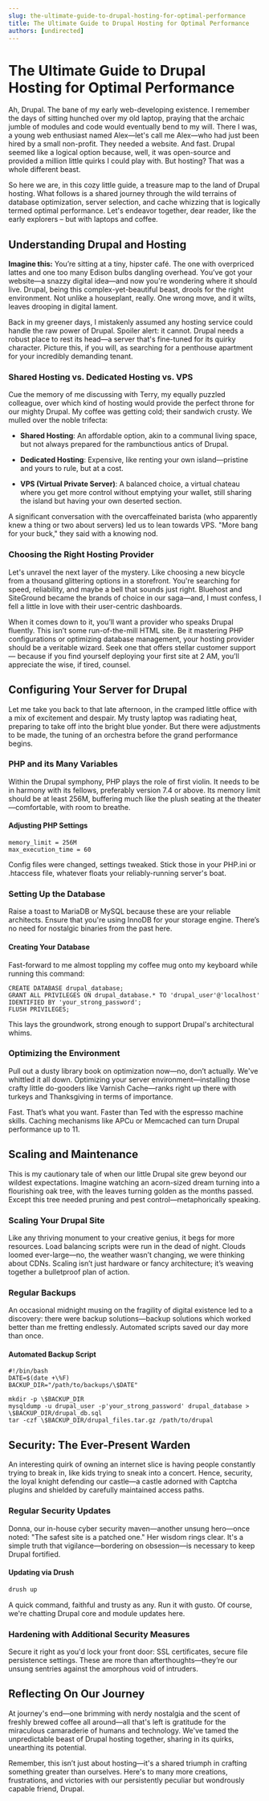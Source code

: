```yaml
---
slug: the-ultimate-guide-to-drupal-hosting-for-optimal-performance
title: The Ultimate Guide to Drupal Hosting for Optimal Performance
authors: [undirected]
---
```



# The Ultimate Guide to Drupal Hosting for Optimal Performance

Ah, Drupal. The bane of my early web-developing existence. I remember the days of sitting hunched over my old laptop, praying that the archaic jumble of modules and code would eventually bend to my will. There I was, a young web enthusiast named Alex—let's call me Alex—who had just been hired by a small non-profit. They needed a website. And fast. Drupal seemed like a logical option because, well, it was open-source and provided a million little quirks I could play with. But hosting? That was a whole different beast.

So here we are, in this cozy little guide, a treasure map to the land of Drupal hosting. What follows is a shared journey through the wild terrains of database optimization, server selection, and cache whizzing that is logically termed optimal performance. Let's endeavor together, dear reader, like the early explorers – but with laptops and coffee.

## Understanding Drupal and Hosting

**Imagine this:** You’re sitting at a tiny, hipster café. The one with overpriced lattes and one too many Edison bulbs dangling overhead. You’ve got your website—a snazzy digital idea—and now you're wondering where it should live. Drupal, being this complex-yet-beautiful beast, drools for the right environment. Not unlike a houseplant, really. One wrong move, and it wilts, leaves drooping in digital lament.

Back in my greener days, I mistakenly assumed any hosting service could handle the raw power of Drupal. Spoiler alert: it cannot. Drupal needs a robust place to rest its head—a server that's fine-tuned for its quirky character. Picture this, if you will, as searching for a penthouse apartment for your incredibly demanding tenant.

### Shared Hosting vs. Dedicated Hosting vs. VPS

Cue the memory of me discussing with Terry, my equally puzzled colleague, over which kind of hosting would provide the perfect throne for our mighty Drupal. My coffee was getting cold; their sandwich crusty. We mulled over the noble trifecta: 

- **Shared Hosting**: An affordable option, akin to a communal living space, but not always prepared for the rambunctious antics of Drupal. 

- **Dedicated Hosting**: Expensive, like renting your own island—pristine and yours to rule, but at a cost.

- **VPS (Virtual Private Server)**: A balanced choice, a virtual chateau where you get more control without emptying your wallet, still sharing the island but having your own deserted section.

A significant conversation with the overcaffeinated barista (who apparently knew a thing or two about servers) led us to lean towards VPS. "More bang for your buck," they said with a knowing nod. 

### Choosing the Right Hosting Provider

Let's unravel the next layer of the mystery. Like choosing a new bicycle from a thousand glittering options in a storefront. You're searching for speed, reliability, and maybe a bell that sounds just right. Bluehost and SiteGround became the brands of choice in our saga—and, I must confess, I fell a little in love with their user-centric dashboards. 

When it comes down to it, you’ll want a provider who speaks Drupal fluently. This isn’t some run-of-the-mill HTML site. Be it mastering PHP configurations or optimizing database management, your hosting provider should be a veritable wizard. Seek one that offers stellar customer support — because if you find yourself deploying your first site at 2 AM, you’ll appreciate the wise, if tired, counsel.

## Configuring Your Server for Drupal

Let me take you back to that late afternoon, in the cramped little office with a mix of excitement and despair. My trusty laptop was radiating heat, preparing to take off into the bright blue yonder. But there were adjustments to be made, the tuning of an orchestra before the grand performance begins.

### PHP and its Many Variables

Within the Drupal symphony, PHP plays the role of first violin. It needs to be in harmony with its fellows, preferably version 7.4 or above. Its memory limit should be at least 256M, buffering much like the plush seating at the theater—comfortable, with room to breathe.

#### Adjusting PHP Settings

```shell
memory_limit = 256M
max_execution_time = 60
```

Config files were changed, settings tweaked. Stick those in your PHP.ini or .htaccess file, whatever floats your reliably-running server's boat.

### Setting Up the Database

Raise a toast to MariaDB or MySQL because these are your reliable architects. Ensure that you're using InnoDB for your storage engine. There’s no need for nostalgic binaries from the past here.

#### Creating Your Database

Fast-forward to me almost toppling my coffee mug onto my keyboard while running this command:

```shell
CREATE DATABASE drupal_database;
GRANT ALL PRIVILEGES ON drupal_database.* TO 'drupal_user'@'localhost' IDENTIFIED BY 'your_strong_password'; 
FLUSH PRIVILEGES;
```

This lays the groundwork, strong enough to support Drupal's architectural whims.

### Optimizing the Environment

Pull out a dusty library book on optimization now—no, don’t actually. We've whittled it all down. Optimizing your server environment—installing those crafty little do-gooders like Varnish Cache—ranks right up there with turkeys and Thanksgiving in terms of importance.

Fast. That’s what you want. Faster than Ted with the espresso machine skills. Caching mechanisms like APCu or Memcached can turn Drupal performance up to 11.

## Scaling and Maintenance

This is my cautionary tale of when our little Drupal site grew beyond our wildest expectations. Imagine watching an acorn-sized dream turning into a flourishing oak tree, with the leaves turning golden as the months passed. Except this tree needed pruning and pest control—metaphorically speaking.

### Scaling Your Drupal Site

Like any thriving monument to your creative genius, it begs for more resources. Load balancing scripts were run in the dead of night. Clouds loomed ever-large—no, the weather wasn’t changing, we were thinking about CDNs. Scaling isn’t just hardware or fancy architecture; it’s weaving together a bulletproof plan of action.

### Regular Backups

An occasional midnight musing on the fragility of digital existence led to a discovery: there were backup solutions—backup solutions which worked better than me fretting endlessly. Automated scripts saved our day more than once.

#### Automated Backup Script

```shell
#!/bin/bash
DATE=$(date +\%F)
BACKUP_DIR="/path/to/backups/\$DATE"

mkdir -p \$BACKUP_DIR
mysqldump -u drupal_user -p'your_strong_password' drupal_database > \$BACKUP_DIR/drupal_db.sql
tar -czf \$BACKUP_DIR/drupal_files.tar.gz /path/to/drupal
```

## Security: The Ever-Present Warden

An interesting quirk of owning an internet slice is having people constantly trying to break in, like kids trying to sneak into a concert. Hence, security, the loyal knight defending our castle—a castle adorned with Captcha plugins and shielded by carefully maintained access paths.

### Regular Security Updates

Donna, our in-house cyber security maven—another unsung hero—once noted: "The safest site is a patched one." Her wisdom rings clear. It's a simple truth that vigilance—bordering on obsession—is necessary to keep Drupal fortified.

#### Updating via Drush

```bash
drush up
```

A quick command, faithful and trusty as any. Run it with gusto. Of course, we're chatting Drupal core and module updates here.

### Hardening with Additional Security Measures

Secure it right as you'd lock your front door: SSL certificates, secure file persistence settings. These are more than afterthoughts—they’re our unsung sentries against the amorphous void of intruders.

## Reflecting On Our Journey

At journey's end—one brimming with nerdy nostalgia and the scent of freshly brewed coffee all around—all that's left is gratitude for the miraculous camaraderie of humans and technology. We've tamed the unpredictable beast of Drupal hosting together, sharing in its quirks, unearthing its potential.

Remember, this isn’t just about hosting—it's a shared triumph in crafting something greater than ourselves. Here's to many more creations, frustrations, and victories with our persistently peculiar but wondrously capable friend, Drupal.